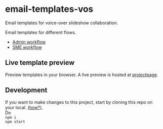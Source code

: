 # email-templates-vos
Email templates for voice-over slideshow collaboration.

Email templates for different flows.
- [Admin workflow](www.somelink.com)
- [SME workflow](www.somelink.com)

## Live template preview
Preview templates in your browser. A live preview is hosted at [projectpage](https://www.google.com).


## Development
If you want to make changes to this project, start by cloning this repo on your local. [(how?)](https://www.atlassian.com/git/tutorials/setting-up-a-repository/git-clone).
<br>Do<br>
`npm i`<br>
`npm start`
